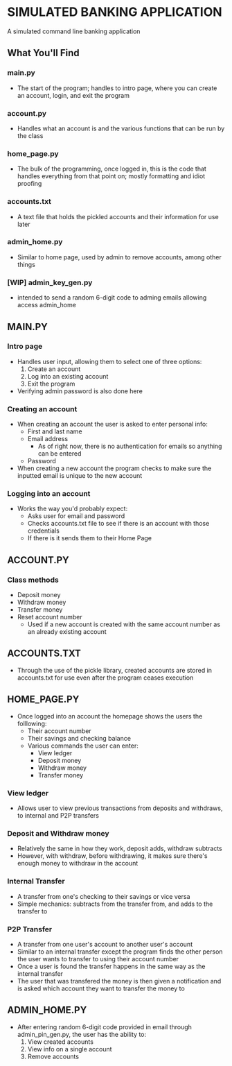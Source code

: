 # SIMULATED BANKING APPLICATION
A simulated command line banking application

## What You'll Find
### main.py
  - The start of the program; handles to intro page, where you can create an account, login, and exit the program
### account.py
  - Handles what an account is and the various functions that can be run by the class
### home_page.py
  - The bulk of the programming, once logged in, this is the code that handles everything from that point on; mostly formatting and idiot proofing
### accounts.txt
  - A text file that holds the pickled accounts and their information for use later
### admin_home.py
  - Similar to home page, used by admin to remove accounts, among other things
### [WIP] admin_key_gen.py
  - intended to send a random 6-digit code to adming emails allowing access admin_home 

## MAIN.PY
### Intro page
  - Handles user input, allowing them to select one of three options:
    1. Create an account
    2. Log into an existing account
    3. Exit the program
  - Verifying admin password is also done here
### Creating an account
  - When creating an account the user is asked to enter personal info:
    - First and last name
    - Email address
      - As of right now, there is no authentication for emails so anything can be entered
    - Password
  - When creating a new account the program checks to make sure the inputted email is unique to the new account
### Logging into an account
  - Works the way you'd probably expect:
    - Asks user for email and password
    - Checks accounts.txt file to see if there is an account with those credentials
    - If there is it sends them to their Home Page

## ACCOUNT.PY
### Class methods
 - Deposit money
 - Withdraw money
 - Transfer money
 - Reset account number
   - Used if a new account is created with the same account number as an already existing account

## ACCOUNTS.TXT
 - Through the use of the pickle library, created accounts are stored in accounts.txt for use even after the program ceases execution

## HOME_PAGE.PY
 - Once logged into an account the homepage shows the users the folllowing:
   - Their account number
   - Their savings and checking balance
   - Various commands the user can enter:
     - View ledger
     - Deposit money
     - Withdraw money
     - Transfer money
### View ledger
 - Allows user to view previous transactions from deposits and withdraws, to internal and P2P transfers
### Deposit and Withdraw money
 - Relatively the same in how they work, deposit adds, withdraw subtracts
 - However, with withdraw, before withdrawing, it makes sure there's enough money to withdraw in the account
### Internal Transfer
 - A transfer from one's checking to their savings or vice versa
 - Simple mechanics: subtracts from the transfer from, and adds to the transfer to
### P2P Transfer
 - A transfer from one user's account to another user's account
 - Similar to an internal transfer except the program finds the other person the user wants to transfer to using their account number
 - Once a user is found the transfer happens in the same way as the internal transfer
 - The user that was transfered the money is then given a notification and is asked which account they want to transfer the money to

## ADMIN_HOME.PY
 - After entering random 6-digit code provided in email through admin_pin_gen.py, the user has the ability to:
   1. View created accounts
   2. View info on a single account
   3. Remove accounts
